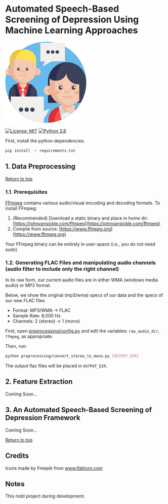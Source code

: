 # Automated Speech-Based Screening of Depression Using Machine Learning Approaches

![Logo Image](pics/communication.png)

[![License: MIT](https://img.shields.io/badge/License-MIT-yellow.svg)](https://tldrlegal.com/license/mit-license)
[![Python 3.8](https://img.shields.io/badge/python-3.8-blue.svg)](https://www.python.org/downloads/release/python-385)

First, install the python dependencies.
```bash
pip install -r requirements.txt
```

## 1. Data Preprocessing

[Return to top](#automated-speech-based-screening-of-depression-using-machine-learning-approaches)

### 1.1. Prerequisites
[FFmpeg](https://www.ffmpeg.org) contains various audio/visual encoding and decoding formats. To install FFmpeg:

1. (Recommended) Download a static binary and place in home dir: [https://johnvansickle.com/ffmpeg](https://johnvansickle.com/ffmpeg)
2. Compile from source: [https://www.ffmpeg.org](https://www.ffmpeg.org)

Your FFmpeg binary can be entirely in user-space (i.e., you do not need sudo).

### 1.2. Generating FLAC Files and manipulating audio channels (audio filter to include only the right channel)
In its raw form, our current audio files are in either WMA (windows media audio) or MP3 format.

Below, we show the original (mp3/wma) specs of our data and the specs of our new FLAC files.

* Format: MP3/WMA -> FLAC
* Sample Rate: 8,000 Hz
* Channels: 2 (stereo) -> 1 (mono)

First, open [preprocessing/config.py](preprocessing/config.py) and edit the variables: `raw_audio_dir`, `ffmpeg`, as appropriate. 
<!--[preprocessing/convert_stereo_to_mono.py](preprocessing/convert_stereo_to_mono.py) and edit the global variables: `INPUT_DIR`, `OUTPUT_DIR`, and `ffmpeg`. -->
Then, run:

```bash
python preprocessing/convert_stereo_to_mono.py [OUTPUT_DIR]
```
The output flac files will be placed in `OUTPUT_DIR`.

## 2. Feature Extraction
Coming Soon...

## 3. An Automated Speech-Based Screening of Depression Framework
Coming Soon...

[Return to top](#automated-speech-based-screening-of-depression-using-machine-learning-approaches)

## Credits
Icons made by Freepik from www.flaticon.com

## Notes
This mdd project during development.
